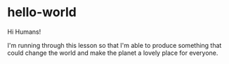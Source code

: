 # hello-world

Hi Humans!

I'm running through this lesson so that I'm able to produce something that could change the world and make the planet a lovely place for everyone.
